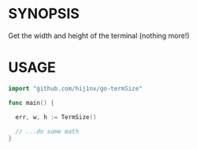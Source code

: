 # SYNOPSIS
Get the width and height of the terminal (nothing more!)

# USAGE
```go
import "github.com/hij1nx/go-termSize"

func main() {

  err, w, h := TermSize()

  // ...do some math
}
```
